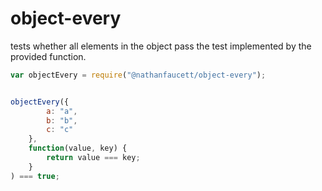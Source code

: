 object-every
=======

tests whether all elements in the object pass the test implemented by the provided function.


```javascript
var objectEvery = require("@nathanfaucett/object-every");


objectEvery({
        a: "a",
        b: "b",
        c: "c"
    },
    function(value, key) {
        return value === key;
    }
) === true;
```
